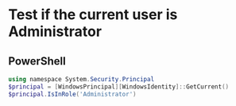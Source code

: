 # Test if the current user is Administrator

## PowerShell

```powershell
using namespace System.Security.Principal
$principal = [WindowsPrincipal][WindowsIdentity]::GetCurrent()
$principal.IsInRole('Administrator')
```

